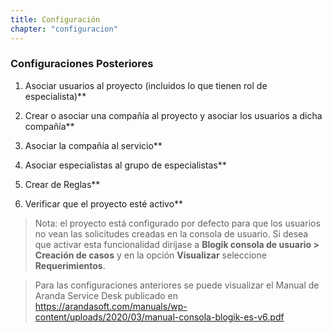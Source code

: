 ```yaml
---
title: Configuración
chapter: "configuracion"
---
```


### Configuraciones Posteriores


1. Asociar usuarios al proyecto (incluidos lo que tienen rol de especialista)**

2. Crear o asociar una compañía al proyecto y asociar los usuarios a dicha compañía**

3. Asociar la compañía al servicio**

4. Asociar especialistas al grupo de especialistas**

5. Crear de Reglas**

6. Verificar que el proyecto esté activo**


> Nota: el proyecto está configurado por defecto para que los usuarios no vean
> las solicitudes creadas en la consola de usuario. Si desea que activar esta
> funcionalidad diríjase a **Blogik consola de usuario \> Creación de casos**
> y en la opción **Visualizar** seleccione **Requerimientos**.

> Para las configuraciones anteriores se puede visualizar el Manual de Aranda
> Service Desk publicado en
> <https://arandasoft.com/manuals/wp-content/uploads/2020/03/manual-consola-blogik-es-v6.pdf>
